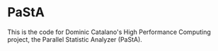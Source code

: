 # PaStA
This is the code for Dominic Catalano's High Performance Computing project, the Parallel Statistic Analyzer (PaStA).
